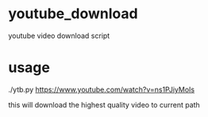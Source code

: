 # youtube_download
youtube video download script

# usage
./ytb.py https://www.youtube.com/watch?v=ns1PJiyMoIs

this will download the highest quality video to current path

###
